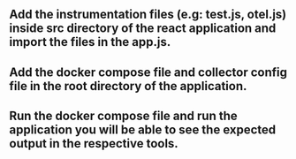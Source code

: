## Add the instrumentation files (e.g: test.js, otel.js) inside src directory of the react application and import the files in the app.js.
## Add the docker compose file and collector config file in the root directory of the application.
## Run the docker compose file and run the application you will be able to see the expected output in the respective tools.
